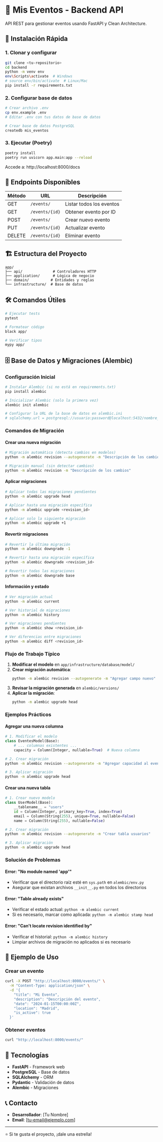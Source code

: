 # 🎉 Mis Eventos - Backend API

API REST para gestionar eventos usando FastAPI y Clean Architecture.

## 🚀 Instalación Rápida

### 1. Clonar y configurar

```bash
git clone <tu-repositorio>
cd backend
python -m venv env
env\Scripts\activate  # Windows
# source env/bin/activate  # Linux/Mac
pip install -r requirements.txt
```

### 2. Configurar base de datos

```bash
# Crear archivo .env
cp env.example .env
# Editar .env con tus datos de base de datos

# Crear base de datos PostgreSQL
createdb mis_eventos
```

### 3. Ejecutar (Poetry)

```bash
poetry install
poetry run uvicorn app.main:app --reload
```

Accede a: http://localhost:8000/docs

## 📡 Endpoints Disponibles

| Método | URL            | Descripción              |
| ------ | -------------- | ------------------------ |
| GET    | `/events/`     | Listar todos los eventos |
| GET    | `/events/{id}` | Obtener evento por ID    |
| POST   | `/events/`     | Crear nuevo evento       |
| PUT    | `/events/{id}` | Actualizar evento        |
| DELETE | `/events/{id}` | Eliminar evento          |

## 🏗️ Estructura del Proyecto

```
app/
├── api/              # Controladores HTTP
├── application/      # Lógica de negocio
├── domain/          # Entidades y reglas
└── infrastructure/  # Base de datos
```

## 🛠️ Comandos Útiles

```bash
# Ejecutar tests
pytest

# Formatear código
black app/

# Verificar tipos
mypy app/
```

## 🗄️ Base de Datos y Migraciones (Alembic)

### Configuración Inicial

```bash
# Instalar Alembic (si no está en requirements.txt)
pip install alembic

# Inicializar Alembic (solo la primera vez)
alembic init alembic

# Configurar la URL de la base de datos en alembic.ini
# sqlalchemy.url = postgresql://usuario:password@localhost:5432/nombre_db
```

### Comandos de Migración

#### Crear una nueva migración

```bash
# Migración automática (detecta cambios en modelos)
python -m alembic revision --autogenerate -m "Descripción de los cambios"

# Migración manual (sin detectar cambios)
python -m alembic revision -m "Descripción de los cambios"
```

#### Aplicar migraciones

```bash
# Aplicar todas las migraciones pendientes
python -m alembic upgrade head

# Aplicar hasta una migración específica
python -m alembic upgrade <revision_id>

# Aplicar solo la siguiente migración
python -m alembic upgrade +1
```

#### Revertir migraciones

```bash
# Revertir la última migración
python -m alembic downgrade -1

# Revertir hasta una migración específica
python -m alembic downgrade <revision_id>

# Revertir todas las migraciones
python -m alembic downgrade base
```

#### Información y estado

```bash
# Ver migración actual
python -m alembic current

# Ver historial de migraciones
python -m alembic history

# Ver migraciones pendientes
python -m alembic show <revision_id>

# Ver diferencias entre migraciones
python -m alembic diff <revision_id>
```

### Flujo de Trabajo Típico

1. **Modificar el modelo** en `app/infrastructure/database/model/`
2. **Crear migración automática**:
   ```bash
   python -m alembic revision --autogenerate -m "Agregar campo nuevo"
   ```
3. **Revisar la migración generada** en `alembic/versions/`
4. **Aplicar la migración**:
   ```bash
   python -m alembic upgrade head
   ```

### Ejemplos Prácticos

#### Agregar una nueva columna

```python
# 1. Modificar el modelo
class EventesModel(Base):
    # ... columnas existentes ...
    capacity = Column(Integer, nullable=True)  # Nueva columna
```

```bash
# 2. Crear migración
python -m alembic revision --autogenerate -m "Agregar capacidad al evento"

# 3. Aplicar migración
python -m alembic upgrade head
```

#### Crear una nueva tabla

```python
# 1. Crear nuevo modelo
class UserModel(Base):
    __tablename__ = "users"
    id = Column(Integer, primary_key=True, index=True)
    email = Column(String(255), unique=True, nullable=False)
    name = Column(String(255), nullable=False)
```

```bash
# 2. Crear migración
python -m alembic revision --autogenerate -m "Crear tabla usuarios"

# 3. Aplicar migración
python -m alembic upgrade head
```

### Solución de Problemas

#### Error: "No module named 'app'"

- Verificar que el directorio raíz esté en `sys.path` en `alembic/env.py`
- Asegurar que existan archivos `__init__.py` en todos los directorios

#### Error: "Table already exists"

- Verificar el estado actual: `python -m alembic current`
- Si es necesario, marcar como aplicada: `python -m alembic stamp head`

#### Error: "Can't locate revision identified by"

- Verificar el historial: `python -m alembic history`
- Limpiar archivos de migración no aplicados si es necesario

## 📝 Ejemplo de Uso

### Crear un evento

```bash
curl -X POST "http://localhost:8000/events/" \
  -H "Content-Type: application/json" \
  -d '{
    "title": "Mi Evento",
    "description": "Descripción del evento",
    "date": "2024-01-15T00:00:00Z",
    "location": "Madrid",
    "is_active": true
  }'
```

### Obtener eventos

```bash
curl "http://localhost:8000/events/"
```

## 🔧 Tecnologías

- **FastAPI** - Framework web
- **PostgreSQL** - Base de datos
- **SQLAlchemy** - ORM
- **Pydantic** - Validación de datos
- **Alembic** - Migraciones

## 📞 Contacto

- **Desarrollador**: [Tu Nombre]
- **Email**: [tu-email@ejemplo.com]

---

⭐ Si te gusta el proyecto, ¡dale una estrella!
